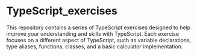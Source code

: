# TypeScript_exercises
This repository contains a series of TypeScript exercises designed to help improve your understanding and skills with TypeScript. Each exercise focuses on a different aspect of TypeScript, such as variable declarations, type aliases, functions, classes, and a basic calculator implementation.
